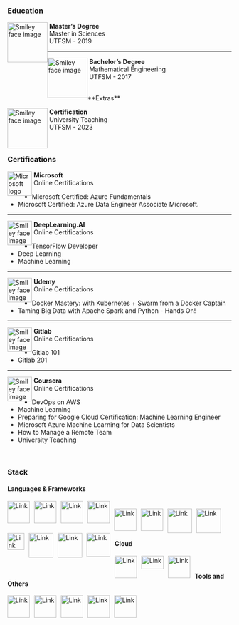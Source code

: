 ### Education

<p>
  <a href="https://github.com/fralfaro/portfolio/blob/main/docs/files/education/magister.pdf">
    <img src="https://upload.wikimedia.org/wikipedia/commons/4/47/Logo_UTFSM.png" alt="Smiley face image"
      style="float:left; width:90px; height:90px;">
  </a>
  <span style="vertical-align:bottom">
    &nbsp;<strong>Master’s Degree </strong><br>
    &nbsp;Master in Sciences<br>
    &nbsp;UTFSM - 2019
  </span>
</p>

<hr size="30">

<p>
  <a href="https://github.com/fralfaro/portfolio/blob/main/docs/files/education/pregrado.pdf">
    <img src="https://upload.wikimedia.org/wikipedia/commons/4/47/Logo_UTFSM.png" alt="Smiley face image"
      style="float:left; width:90px; height:90px;">
  </a>
  <span style="vertical-align:bottom">
    &nbsp;<strong>Bachelor’s Degree</strong><br>
    &nbsp;Mathematical Engineering<br>
    &nbsp;UTFSM - 2017
  </span>
</p>


<br>
**Extras**

<p>
  <a href="https://github.com/fralfaro/portfolio/blob/main/docs/files/education/magister.pdf">
    <img src="https://upload.wikimedia.org/wikipedia/commons/4/47/Logo_UTFSM.png" alt="Smiley face image"
      style="float:left; width:90px; height:90px;">
  </a>
  <span style="vertical-align:bottom">
    &nbsp;<strong>Certification  </strong><br>
    &nbsp;University Teaching<br>
    &nbsp;UTFSM - 2023
  </span>
</p>

<br>

### Certifications


<p>
  <img src="https://upload.wikimedia.org/wikipedia/commons/thumb/4/44/Microsoft_logo.svg/2048px-Microsoft_logo.svg.png" alt="Microsoft logo"
    style="float:left; width:55px; height:55px;">
  <span style="vertical-align:bottom">
    &nbsp;<strong>Microsoft</strong><br>
    &nbsp;Online Certifications
  </span>
</p>

* Microsoft Certified: Azure Fundamentals
* Microsoft Certified: Azure Data Engineer Associate
 Microsoft.


<hr size="30">

<p>
  <img src="https://coursera-university-assets.s3.amazonaws.com/b4/5cb90bb92f420b99bf323a0356f451/Icon.png" alt="Smiley face image"
    style="float:left; width:55px; height:55px;">
  <span style="vertical-align:bottom">
    &nbsp;<strong>DeepLearning.AI </strong><br>
    &nbsp;Online Certifications
  </span>
</p>

* TensorFlow Developer
* Deep Learning
* Machine Learning

<hr size="30">


<p>
  <img src="https://cdn.worldvectorlogo.com/logos/udemy-1.svg" alt="Smiley face image"
    style="float:left; width:55px; height:55px;">
  <span style="vertical-align:bottom">
    &nbsp;<strong>Udemy</strong><br>
    &nbsp;Online Certifications
  </span>
</p>

* Docker Mastery: with Kubernetes + Swarm from a Docker Captain
* Taming Big Data with Apache Spark and Python - Hands On!

<hr size="30">

<p>
  <img src="https://cdn.worldvectorlogo.com/logos/gitlab.svg" alt="Smiley face image"
    style="float:left; width:55px; height:55px;">
  <span style="vertical-align:bottom">
    &nbsp;<strong>Gitlab</strong><br>
    &nbsp;Online Certifications
  </span>
</p>

* Gitlab 101
* Gitlab 201

<hr size="30">

<p>
  <img src="https://149396518.v2.pressablecdn.com/wp-content/uploads/2020/12/cropped-android-chrome-512x512-1.png" alt="Smiley face image"
    style="float:left; width:55px; height:55px;">
  <span style="vertical-align:bottom">
    &nbsp;<strong>Coursera</strong><br>
    &nbsp;Online Certifications
  </span>
</p>

* DevOps on AWS
* Machine Learning
* Preparing for Google Cloud Certification: Machine Learning Engineer
* Microsoft Azure Machine Learning for Data Scientists
* How to Manage a Remote Team
* University Teaching

<br>

### Stack

#### Languages & Frameworks

<img alt="Link" src="https://upload.wikimedia.org/wikipedia/commons/thumb/c/c3/Python-logo-notext.svg/800px-Python-logo-notext.svg.png" style="float:left; padding-right:10px " width="50" height="50" >
<img alt="Link" src="https://air-marketing-assets.imgix.net/blog/logo-db/r-logo/r-logo-svg-4.svg" style="float:left; padding-right:10px " width="50" height="50" >
<img alt="Link" src="https://upload.wikimedia.org/wikipedia/commons/thumb/3/38/Jupyter_logo.svg/1200px-Jupyter_logo.svg.png" style="float:left; padding-right:10px " width="50" height="50" >
<img alt="Link" src="https://www.freelogovectors.net/wp-content/uploads/2022/03/azure_databricks_logo_freelogovectors.net_.png" style="float:left; padding-right:10px " width="50" height="50" >
<br>
&nbsp;
&nbsp;

<img alt="Link" src="https://upload.wikimedia.org/wikipedia/commons/thumb/1/18/C_Programming_Language.svg/695px-C_Programming_Language.svg.png" style="float:left; padding-right:10px " width="50" height="50" >
<img alt="Link" src="https://upload.wikimedia.org/wikipedia/commons/thumb/2/2d/Tensorflow_logo.svg/1200px-Tensorflow_logo.svg.png" style="float:left; padding-right:10px " width="50" height="50" >
<img alt="Link" src="https://gogeticon.net/files/3163573/d130ef65a8efdfa66fa49eb5ab745cef.png" style="float:left; padding-right:10px " width="55" height="55" >
<img alt="Link" src="https://cdn.worldvectorlogo.com/logos/fastapi-1.svg" style="float:left; padding-right:10px " width="55" height="55" >
<br>
&nbsp;
&nbsp;


<img alt="Link" src="https://cdn.worldvectorlogo.com/logos/scala-4.svg" style="float:left; padding-right:10px " width="38" height="38" >
<img alt="Link" src="https://cdn.worldvectorlogo.com/logos/google-bigquery-logo-1.svg" style="float:left; padding-right:10px " width="55" height="55" >
<img alt="Link" src="https://www.svgrepo.com/show/331488/mongodb.svg" style="float:left; padding-right:10px " width="55" height="55" >
<img alt="Link" src="https://upload.wikimedia.org/wikipedia/commons/thumb/2/29/Postgresql_elephant.svg/1985px-Postgresql_elephant.svg.png" style="float:left; padding-right:10px " width="53" height="53" >
<br>
&nbsp;
&nbsp;



#### Cloud

<img alt="Link" src="https://seeklogo.com/images/G/google-cloud-logo-ADE788217F-seeklogo.com.png" style="float:left; padding-right:10px " width="50" height="50" >
<img alt="Link" src="https://upload.wikimedia.org/wikipedia/commons/thumb/9/93/Amazon_Web_Services_Logo.svg/1024px-Amazon_Web_Services_Logo.svg.png" style="float:left; padding-right:10px " width="50" height="30" >
<img alt="Link" src="https://github.com/get-icon/geticon/raw/master/icons/azure-icon.svg" style="float:left; padding-right:10px " width="50" height="50" >

&nbsp;
&nbsp;


#### Tools and Others


<img alt="Link" src="https://upload.wikimedia.org/wikipedia/commons/thumb/a/ab/Linux_Logo_in_Linux_Libertine_Font.svg/872px-Linux_Logo_in_Linux_Libertine_Font.svg.png" style="float:left; padding-right:10px " width="50" height="50" >
<img alt="Link" src="https://cdn.worldvectorlogo.com/logos/redis.svg" style="float:left; padding-right:10px " width="50" height="50" >
<img alt="Link" src="https://upload.wikimedia.org/wikipedia/commons/thumb/3/3f/Git_icon.svg/1200px-Git_icon.svg.png" style="float:left; padding-right:10px " width="50" height="50" >
<img alt="Link" src="https://upload.wikimedia.org/wikipedia/commons/thumb/1/1d/PyCharm_Icon.svg/2048px-PyCharm_Icon.svg.png" style="float:left; padding-right:10px " width="50" height="50" >
<img alt="Link" src="https://upload.wikimedia.org/wikipedia/commons/thumb/c/cd/Visual_Studio_2017_Logo.svg/1200px-Visual_Studio_2017_Logo.svg.png" style="float:left; padding-right:10px " width="50" height="50" >

<br>
&nbsp;
&nbsp;